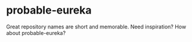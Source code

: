 # probable-eureka
Great repository names are short and memorable. Need inspiration? How about probable-eureka?
